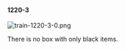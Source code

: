 #### 1220-3
![train-1220-3-0.png](https://github.com/lil-lab/nlvr/raw/master/nlvr/train/images/45/train-1220-3-0.png "train-1220-3-0.png")

There is no box with only black items.